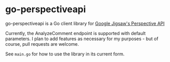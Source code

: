 # go-perspectiveapi 
go-perspectiveapi is a Go client library for [Google Jigsaw's Perspective
API](https://www.perspectiveapi.com/)

Currently, the AnalyzeComment endpoint is supported with default parameters.
I plan to add features as necessary for my purposes - but of course, pull
requests are welcome.

See `main.go` for how to use the library in its current form.
